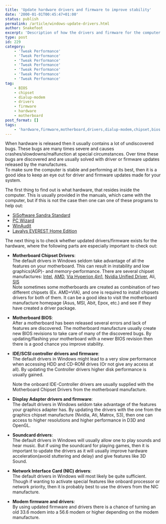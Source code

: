 ```yaml
---
title: 'Update hardware drivers and firmware to improve stability'
date: '2000-01-01T00:45:47+01:00'
status: publish
permalink: /article/windows-update-drivers.html
author: Snakefoot
excerpt: 'Description of how the drivers and firmware for the computer hardware should be updated to get the best performance.'
type: post
id: 229
category:
    - 'Tweak Performance'
    - 'Tweak Performance'
    - 'Tweak Performance'
    - 'Tweak Performance'
    - 'Tweak Performance'
    - 'Tweak Performance'
    - 'Tweak Performance'
tag:
    - BIOS
    - chipset
    - dialup-modem
    - drivers
    - firmware
    - hardware
    - motherboard
post_format: []
tags:
    - 'hardware,firmware,motherboard,drivers,dialup-modem,chipset,bios'
---
```

When hardware is released then it usually contains a lot of undiscovered bugs. These bugs are many times severe and causes crashes/slowdowns/malfunction at special circumstances. Over time these bugs are discovered and are usually solved with driver or firmware updates released by the manufactures.  
 To make sure the computer is stable and performing at its best, then it is a good idea to keep an eye out for driver and firmware updates made for your system.  
  
 The first thing to find out is what hardware, that resides inside the computer. This is usually provided in the manuals, which came with the computer, but if this is not the case then one can one of these programs to help out:

- [SiSoftware Sandra Standard](http://www.sisoftware.net/index.html?dir=dload&location=sware_dl_x86)
- [PC Wizard](http://www.cpuid.com/pcwizard.php)
- [WinAudit](http://www.pxserver.com/WinAudit.htm)
- [Lavalys EVEREST Home Edition](http://www.majorgeeks.com/download4181.html)
 
 The next thing is to check whether updated drivers/firmware exists for the hardware, where the following parts are especially important to check out:
 - **Motherboard Chipset Drivers**:  
   The default drivers in Windows seldom take advantage of all the features on your motherboard. This can result in instability and low graphics(AGP)- and memory-performance. There are several chipset manufactures: [Intel](http://support.intel.com/), [AMD](http://www.amd.com/us-en/Processors/TechnicalResources/0,,30_182_871,00.html), [Via Hyperion 4in1](http://www.viaarena.com/), [Nvidia Unified Driver](http://www.nvidia.com/content/drivers/drivers.asp), Ali, [SIS](http://www.sis.com/download/)  
   Note sometimes some motherboards are created as combination of two different chipsets (Ex. AMD+VIA), and one is required to install chipsets drivers for both of them. It can be a good idea to visit the motherboard manufacture homepage (Asus, MSI, Abit, Epox, etc.) and see if they have created a driver package.
- **Motherboard BIOS**:  
   After a motherboard has been released several errors and lack of features are discovered. The motherboard manufacture usually create new BIOS revisions to take care of many of the discovered bugs. By updating/flashing your motherboard with a newer BIOS revision then there is a good chance you improve stability.
- **IDE/SCSI controller drivers and firmware**:  
   The default drivers in Windows might lead to a very slow performance when accessing HDD and CD-ROM drives (Or not give any access at all). By updating the Controller drivers higher disk performance is usually gained.  
    
   Note the onboard IDE-Controller drivers are usually supplied with the Motherboard Chipset Drivers from the motherboard manufacture.
- **Display Adapter drivers and firmware**:  
   The default drivers in Windows seldom take advantage of the features your graphics adapter has. By updating the drivers with the one from the graphics chipset manufacture (Nvidia, Ati, Matrox, S3), then one can access to higher resolutions and higher performance in D3D and OpenGL.
- **Soundcard drivers**:  
   The default drivers in Windows will usually allow one to play sounds and hear music. But if using the soundcard for playing games, then it is important to update the drivers as it will usually improve hardware acceleration(avoid stuttering and delay) and give features like 3D Sound.
- **Network Interface Card (NIC) drivers**:  
   The default drivers in Windows will most likely be quite sufficient. Though if wanting to activate special features like onboard processor or network priority, then it is probably best to use the drivers from the NIC manufacture.
- **Modem firmware and drivers**:  
   By using updated firmware and drivers there is a chance of turning an old 33.6 modem into a 56.6 modem or higher depending on the modem manufacture.
